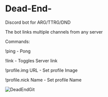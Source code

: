# Dead-End-
Discord bot for ARG/TTRG/DND

The bot links multiple channels from any server  


Commands:

!ping - Pong

!link - Toggles Server link

!profile.img URL - Set profile Image

!profile.nick Name - Set profile Name



![DeadEndGit](https://user-images.githubusercontent.com/114275999/197910918-1e6bf206-0513-4e77-b462-49e9146e287c.jpg)
